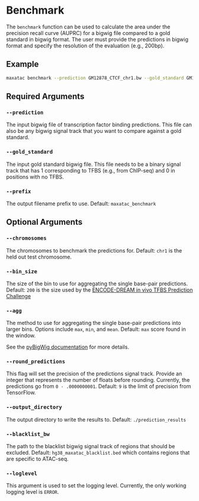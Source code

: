 # Benchmark

The `benchmark` function can be used to calculate the area under the precision recall curve (AUPRC) for a bigwig file compared to a gold standard in bigwig format. The user must provide the predictions in bigwig format and specify the resolution of the evaluation (e.g., 200bp).

## Example

```bash
maxatac benchmark --prediction GM12878_CTCF_chr1.bw --gold_standard GM12878_CTCF_ENCODE_IDR.bw --chromosomes chr1 --bin_size 200
```

## Required Arguments

### `--prediction`

The input bigwig file of transcription factor binding predictions. This file can also be any bigwig signal track that you want to compare against a gold standard.

### `--gold_standard`

The input gold standard bigwig file. This file needs to be a binary signal track that has 1 corresponding to TFBS (e.g., from ChIP-seq) and 0 in positions with no TFBS.

### `--prefix`

The output filename prefix to use. Default: `maxatac_benchmark`

## Optional Arguments

### `--chromosomes`

The chromosomes to benchmark the predictions for. Default: `chr1` is the held out test chromosome.

### `--bin_size`

The size of the bin to use for aggregating the single base-pair predictions. Default: `200` is the size used by the [ENCODE-DREAM in vivo TFBS Prediction Challenge](https://www.synapse.org/#!Synapse:syn6131484/wiki/402026)

### `--agg`

The method to use for aggregating the single base-pair predictions into larger bins. Options include `max`, `min`, and `mean`. Default: `max` score found in the window.

See the [pyBigWig documentation](https://github.com/deeptools/pyBigWig#compute-summary-information-on-a-range) for more details.

### `--round_predictions`

This flag will set the precision of the predictions signal track. Provide an integer that represents the number of floats before rounding. Currently, the predictions go from `0 - .0000000001`. Default: `9` is the limit of precision from TensorFlow.

### `--output_directory`

The output directory to write the results to. Default: `./prediction_results`

### `--blacklist_bw`

The path to the blacklist bigwig signal track of regions that should be excluded. Default: `hg38_maxatac_blacklist.bed` which contains regions that are specific to ATAC-seq.

### `--loglevel`

This argument is used to set the logging level. Currently, the only working logging level is `ERROR`.
